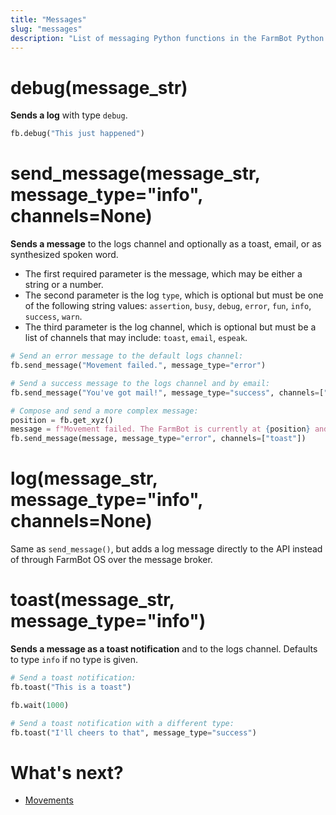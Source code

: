```yaml
---
title: "Messages"
slug: "messages"
description: "List of messaging Python functions in the FarmBot Python library"
---
```


# debug(message_str)

**Sends a log** with type `debug`.

```python
fb.debug("This just happened")
```

# send_message(message_str, message_type="info", channels=None)

**Sends a message** to the logs channel and optionally as a toast, email, or as synthesized spoken word.

- The first required parameter is the message, which may be either a string or a number.
- The second parameter is the log `type`, which is optional but must be one of the following string values: `assertion`, `busy`, `debug`, `error`, `fun`, `info`, `success`, `warn`.
- The third parameter is the log channel, which is optional but must be a list of channels that may include: `toast`, `email`, `espeak`.

```python
# Send an error message to the default logs channel:
fb.send_message("Movement failed.", message_type="error")

# Send a success message to the logs channel and by email:
fb.send_message("You've got mail!", message_type="success", channels=["email"])

# Compose and send a more complex message:
position = fb.get_xyz()
message = f"Movement failed. The FarmBot is currently at {position} and is not moving."
fb.send_message(message, message_type="error", channels=["toast"])
```

# log(message_str, message_type="info", channels=None)

Same as `send_message()`, but adds a log message directly to the API instead of through FarmBot OS over the message broker.

# toast(message_str, message_type="info")

**Sends a message as a toast notification** and to the logs channel. Defaults to type `info` if no type is given.

```python
# Send a toast notification:
fb.toast("This is a toast")

fb.wait(1000)

# Send a toast notification with a different type:
fb.toast("I'll cheers to that", message_type="success")
```

# What's next?

 * [Movements](./movements.md)
